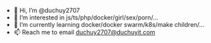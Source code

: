 - 👋 Hi, I’m @duchuy2707
- 👀 I’m interested in js/ts/php/docker/girl/sex/porn/...
- 🌱 I’m currently learning docker/docker swarm/k8s/make children/...
- 📫 Reach me to email duchuy2707@duchuyit.com

<!---
duchuy2707/duchuy2707 is a ✨ special ✨ repository because its `README.md` (this file) appears on your GitHub profile.
You can click the Preview link to take a look at your changes.
--->

